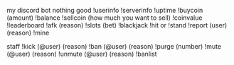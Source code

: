 my discord bot nothing good
!userinfo
!serverinfo
!uptime
!buycoin (amount)
!balance
!sellcoin (how much you want to sell)
!coinvalue
!leaderboard
!afk (reason)
!slots (bet)
!blackjack
!hit or !stand
!report (user) (reason) 
!mine


staff
!kick (@user) (reason)
!ban (@user) (reason)
!purge  (number)
!mute (@user) (reason)
!unmute (@user) (reason)
!banlist
